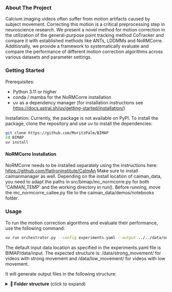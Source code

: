 ### About The Project

Calcium imaging videos often suffer from motion artifacts caused by subject movement. 
Correcting this motion is a critical preprocessing step in neuroscience research.
We present a novel method for motion correction in the utilization of the 
general-purpose point tracking method CoTracker 
and compare it with established methods like ANTs, LDDMMs and NoRMCorre.
Additionally, we provide a framework to systematically evaluate and compare the 
performance of different motion correction algorithms across various datasets and parameter settings.

### Getting Started
Prerequisites:
- Python 3.11 or higher
- conda / mamba for the NoRMCorre installation
- uv as a dependency manager (for installation instructions see https://docs.astral.sh/uv/getting-started/installation/)

Installation:
Currently, the package is not available on PyPI.
To install the package, clone the repository and use uv to install the dependencies:
```bash
git clone https://github.com/MoritzPalm/BIMAP
cd BIMAP
uv install
```
#### NoRMCorre Installation
NoRMCorre needs to be installed separately using the instructions here: https://github.com/flatironinstitute/CaImAn
Make sure to install caimanmanager as well. 
Depending on the install location of caiman_data, you need to adapt the paths in src/bimap/mc_normcorre.py for both 'CAIMAN_TEMP' and the working directory in run().
Before running, move the mc_normcorre_callee.py file to the caiman_data/demos/notebooks folder.

### Usage
To run the motion correction algorithms and evaluate their performance, use the following command:
```bash
uv run orchestrator.py --config experiments.yaml --output ../../data/output
```
The default input data location as specified in the experiments.yaml file is BIMAP/data/input.
The expected structure is: /data/strong_movement/ for videos with strong movement and /data/low_movement/ for videos with low movement.

It will generate output files in the following structure: 
<details>
<summary><strong>📁 Folder structure</strong> (click to expand)</summary>

```text
output/
└── <method>/                  # ants, normcorre, cotracker, lddmms
    └── <experiment>/          # template_index, gaussian_filtering, ...
        ├── low/               # low-motion recordings
        │   └── vX/
        │       └── run_<UUID>/
        │           ├── config.json
        │           ├── result.json
        │           └── artifacts/
        │               └── filename.(tif|mp4)
        └── strong/            # strong-motion recordings
            └── vX/
                └── run_<UUID>/
                    ├── config.json
                    ├── result.json
                    └── artifacts/
                        └── filename.(tif|mp4)
```
</details>




